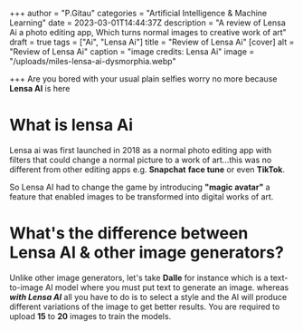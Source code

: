 +++
author = "P.Gitau"
categories = "Artificial Intelligence & Machine Learning"
date = 2023-03-01T14:44:37Z
description = "A review of Lensa Ai a photo editing app, Which turns normal images to creative work of art"
draft = true
tags = ["Ai", "Lensa Ai"]
title = "Review of Lensa Ai"
[cover]
alt = "Review of Lensa Ai"
caption = "image credits: Lensa Ai"
image = "/uploads/miles-lensa-ai-dysmorphia.webp"

+++
Are you bored with your usual plain selfies worry no more because **Lensa AI** is here 

# What is lensa Ai

Lensa ai was first launched in 2018 as a normal photo editing app with filters that could change a normal picture to a work of art...this was no different from other editing apps e.g. **Snapchat** **face tune** or even **TikTok**. 

So Lensa AI had to change the game by introducing **"magic avatar"** a feature that enabled images to be transformed into digital works of art.

# What's the difference between Lensa AI & other image generators?

Unlike other image generators, let's take **Dalle** for instance which is a text-to-image AI model where you must put text to generate an image. whereas **_with Lensa AI_** all you have to do is to select a style and the AI will produce different variations of the image to get better results. You are required to upload **15** to **20** images to train the models.
